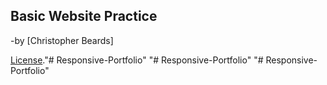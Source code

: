 Basic Website Practice
----------------------

 -by [Christopher Beards]

[License](https://codepen.io/DefinedByChoice/pen/LQpqMg/license)."# Responsive-Portfolio" 
"# Responsive-Portfolio" 
"# Responsive-Portfolio" 
